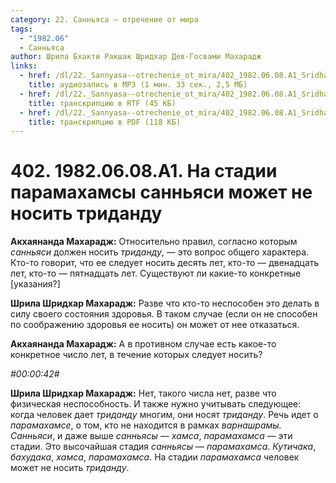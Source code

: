 ```yaml
---
category: 22. Санньяса — отречение от мира
tags:
  - "1982.06"
  - Санньяса
author: Шрила Бхакти Ракшак Шридхар Дев-Госвами Махарадж
links:
  - href: /dl/22._Sannyasa--otrechenie_ot_mira/402_1982.06.08.A1_SridharMj_Na_stadii_paramahamsy_sannjasi_mozhet_ne_nosit_tridandu.mp3
    title: аудиозапись в MP3 (1 мин. 33 сек., 2,5 МБ)
  - href: /dl/22._Sannyasa--otrechenie_ot_mira/402_1982.06.08.A1_SridharMj_Na_stadii_paramahamsy_sannjasi_mozhet_ne_nosit_tridandu.rtf
    title: транскрипцию в RTF (45 КБ)
  - href: /dl/22._Sannyasa--otrechenie_ot_mira/402_1982.06.08.A1_SridharMj_Na_stadii_paramahamsy_sannjasi_mozhet_ne_nosit_tridandu.pdf
    title: транскрипцию в PDF (118 КБ)
---
```


# 402. 1982.06.08.A1. На стадии парамахамсы санньяси может не носить триданду

**Акхаянанда Махарадж:** Относительно правил, согласно которым *санньяси* должен носить *триданду*, — это вопрос общего характера. Кто-то говорит, что ее следует носить десять лет, кто-то — двенадцать лет, кто-то — пятнадцать лет. Существуют ли какие-то конкретные [указания?]

**Шрила Шридхар Махарадж:** Разве что кто-то неспособен это делать в силу своего состояния здоровья. В таком случае (если он не способен по соображению здоровья ее носить) он может от нее отказаться.

**Акхаянанда Махарадж:** А в противном случае есть какое-то конкретное число лет, в течение которых следует носить?

*#00:00:42#*

**Шрила Шридхар Махарадж:** Нет, такого числа нет, разве что физическая неспособность. И также нужно учитывать следующее: когда человек дает *триданду* многим, они носят *триданду*. Речь идет о *парамахамсе*, о том, кто не находится в рамках *варнашрамы. Санньяси*, и даже выше *санньясы — хамса*, *парамахамса* — эти стадии. Это высочайшая стадия *санньясы* — *парамахамса*. *Кутичака*, *бахудака*, *хамса*, *парамахамса*. На стадии *парамахамса* человек может не носить *триданду*.

